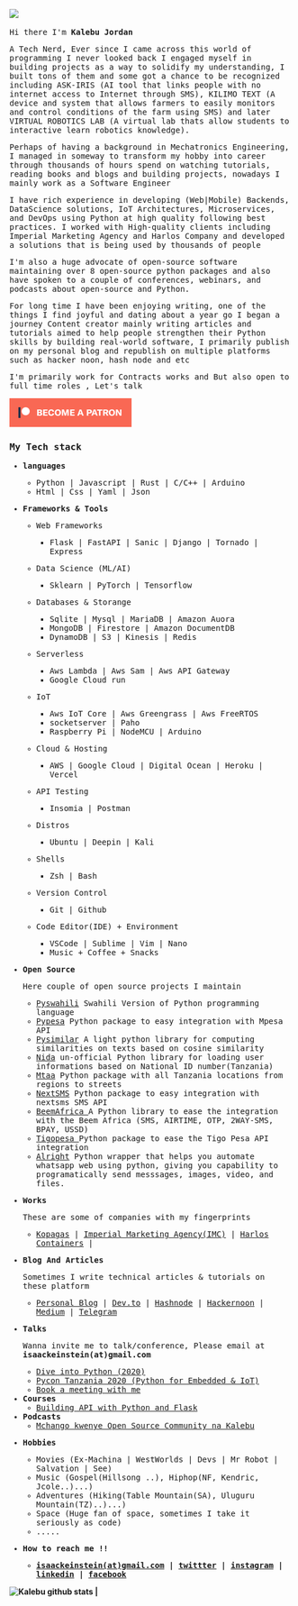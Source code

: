 
![](https://komarev.com/ghpvc/?username=kalebu)


<samp>
<p>Hi there I'm <b>Kalebu Jordan</b></p>

<p>
A Tech Nerd, Ever since I came across this world of programming I never looked back I engaged myself in building projects as a way to solidify my understanding, I built tons of them and some got a chance to be recognized including ASK-IRIS (AI tool that links people with no internet access to Internet through SMS), KILIMO TEXT (A device and system that allows farmers to easily monitors and control conditions of the farm using SMS) and later VIRTUAL ROBOTICS LAB (A virtual lab thats allow students to interactive learn robotics knowledge).

Perhaps of having a background in Mechatronics Engineering, I managed in someway to transform my hobby into career through thousands of hours spend on watching tutorials, reading books and blogs and building projects, nowadays I mainly work as a Software Engineer

I have rich experience in developing (Web|Mobile) Backends, DataScience solutions, IoT Architectures, Microservices, and DevOps using Python at high quality following best practices. I worked with High-quality clients including Imperial Marketing Agency and Harlos Company and developed a solutions that is being used by thousands of people

I'm also a huge advocate of open-source software maintaining over 8 open-source python packages and also have spoken to a couple of conferences, webinars, and podcasts about open-source and Python.

For long time I have been enjoying writing, one of the things I find joyful and dating about a year go I began a journey Content creator mainly writing articles and tutorials aimed to help people strengthen their Python skills by building real-world software, I primarily publish on my personal blog and republish on multiple platforms such as hacker noon, hash node and etc

I'm primarily work for Contracts works and But also open to full time roles , Let's talk
</p>

[![Become a patron](become_a_patron_button.png)](https://www.patreon.com/kalebujordan)

<h3>My Tech stack</h3>
<ul>
    <li>
        <p><b>languages</b></p>
        <ul>
            <li>Python | Javascript | Rust | C/C++ | Arduino </li>
            <li>Html | Css | Yaml | Json</li>
        </ul>
    </li>
    <li>
        <p><b>Frameworks & Tools</b></p>
        <ul>
            <li>
                <p>Web Frameworks</p>
                <ul>
                    <li>Flask | FastAPI | Sanic | Django | Tornado | Express</li>
                </ul>
            <li>
                <p>Data Science (ML/AI)</p>
                <ul>
                    <li>Sklearn | PyTorch | Tensorflow</li>
                </ul>
            </li>
            <li>
                <p> Databases & Storange</p>
                <ul>
                    <li> Sqlite | Mysql | MariaDB | Amazon Auora</li>
                    <li>MongoDB | Firestore | Amazon DocumentDB </li>
                    <li> DynamoDB | S3 | Kinesis |  Redis</li>
                </ul>
                </li>
            <li>
                <p>Serverless</p>
                <ul>
                    <li> Aws Lambda | Aws Sam | Aws API Gateway</li>
                    <li> Google Cloud run</li>
                </ul>
                </li>
            <li>
                <p>IoT</p>
                <ul>
                    <li>Aws IoT Core | Aws Greengrass | Aws FreeRTOS</li>
                    <li>socketserver | Paho </li>
                    <li> Raspberry Pi | NodeMCU | Arduino</li>
                </ul>
            </li>
        <li>
            <p> Cloud & Hosting</samp</p>
            <ul>
                <li>AWS | Google Cloud | Digital Ocean | Heroku | Vercel </li>
            </ul>
        </li>
        <li>
            <p> API Testing</samp</p>
            <ul>
                <li> Insomia | Postman </li>
            </ul>
        </li>
        <li>
            <p> Distros </samp</p>
            <ul>
                <li> Ubuntu | Deepin | Kali </li>
            </ul>
        </li>
        <li>
            <p> Shells </samp</p>
            <ul>
                <li> Zsh | Bash  </li>
            </ul>
        </li>
        <li>
            <p> Version Control </samp</p>
            <ul>
                <li> Git | Github  </li>
            </ul>
        </li>
        <li>
            <p> Code Editor(IDE) + Environment </samp</p>
            <ul>
                <li> VSCode | Sublime | Vim | Nano  </li>
                <li> Music + Coffee + Snacks
            </ul>
        </li>
        </ul>
    </li>
    <li>
        <p><b> Open Source </b></p>
        <p> Here couple of open source projects I maintain</p>
        <ul>
            <li><a href = "https://kalebu.github.io/pyswahili">Pyswahili</a> Swahili Version of Python programming language</li>
            <li><a href="https://kalebu.github.io/python-pesa/">Pypesa</a> Python package to easy integration with Mpesa API</li>
            <li><a href="https://github.com/kalebu/pysimilar">Pysimilar</a> A light python library for computing similarities on texts based on cosine similarity</li>
            <li><a href="https://kalebu.github.io/Nida">Nida</a> un-official Python library for loading user informations based on National ID number(Tanzania) </li>
            <li><a href="https://kalebu.github.io/mtaa-docs/">Mtaa</a> Python package with all Tanzania locations from regions to streets </li>
            <li><a href="https://nextsms.github.io/python-client/">NextSMS</a> Python package to easy integration with nextsms SMS API</li>
            <li><a href="https://github.com/beem-africa/python-client">BeemAfrica </a>A Python library to ease the integration with the Beem Africa (SMS, AIRTIME, OTP, 2WAY-SMS, BPAY, USSD)</li>
            <li><a href="https://github.com/Kalebu/tigopesa">Tigopesa </a>Python package to ease the Tigo Pesa API integration</li>
            <li><a href ="https://github.com/Kalebu/alright">Alright</a> Python wrapper that helps you automate whatsapp web using python, giving you capability to programatically send messsages, images, video, and files.
        </ul>
    </li>
    <li>
        <p><b> Works </b></p>
        <p>These are some of companies with my fingerprints</p>
        <ul>
            <li>
                <a href="https://www.kopagas.com/">Kopagas</a> |
                <a href="https://www.imc.co.tz/">Imperial Marketing Agency(IMC)</a> |
                <a href="https://www.linkedin.com/company/harlos-comp-limited/">Harlos Containers</a>
                 |
            </li>
        </ul>
    </li>
    <li>
        <p><b>Blog And Articles</b></p>
        <p>Sometimes I write technical articles & tutorials on these platform </p>
        <ul>
            <li>
                <a href="https://kalebujordan.dev/">Personal Blog</a> |
                <a href="https://dev.to/kalebu">Dev.to</a> |
                <a href="https://hashnode.com/@Kalebujordan">Hashnode</a> |
                <a href="https://hackernoon.com/u/kalebujordan">Hackernoon</a> |
                <a href="https://kalebujordan.medium.com/">Medium</a> |
                <a href="https://t.me/kalebujordan">Telegram</a>    
            </li>
        </ul>
    </li>
    <li>
        <p><b> Talks  </b></p>
        <p> Wanna invite me to talk/conference, Please email at <b>isaackeinstein(at)gmail.com</b></p>
        <ul>
            <li><a href = "https://medium.com/dive-into-python-3/interview-with-kalebu-jordan-diving-into-python-3-cb9498bdf798"> Dive into Python (2020) </a></li>
            <li><a href="https://www.youtube.com/watch?v=7BqeN--xHzY"> Pycon Tanzania 2020 (Python for Embedded & IoT)</a></li>
            <li><a href = "https://calendly.com/kalebujordan">Book a meeting with me</a></li>
        </ul>
    </li>
    <li>
        <b> Courses </b>
        <ul>
            <li><a href = "https://barmaga.io/en/courses/apis-with-flask-sw/lectures/1-build-api-with-flask-and-python-1">Building API with Python and Flask </a></li>
        </ul>
    </li>
    <li>
        <b>Podcasts</b>
        <ul>
            <li><a href = "https://www.audible.com/pd/Mchango-kwenye-Open-Source-Community-na-Kalebu-Podcast/B08WJR9T64">Mchango kwenye Open Source Community na Kalebu</a></li>
        </ul>
    </li>
    <li>
        <p><b> Hobbies </b></p>
        <ul>
            <li>Movies (Ex-Machina | WestWorlds | Devs | Mr Robot | Salvation | See)</li>
            <li>Music (Gospel(Hillsong ..), Hiphop(NF, Kendric, Jcole..)...)</li>
            <li>Adventures (Hiking(Table Mountain(SA), Uluguru Mountain(TZ)..)...)</li>
            <li>Space (Huge fan of space, sometimes I take it seriously as code)</li>
            <li>.....</li>    
        </ul>
    </li>
    <li>  
        <p><b>How to reach me !! <b><p>
        <ul>
            <li>
                <a href = "#">isaackeinstein(at)gmail.com</a> | 
                <a href = "https://twitter.com/j_kalebu">twittter</a> |
                <a href = "https://www.instagram.com/kalebu_jordan/">instagram</a> |
                <a href = "https://www.linkedin.com/in/kalebu-gwalugano/" >linkedin</a> |
                <a href = "https://web.facebook.com/kalebu.jordan">facebook</a> 
            </li>
        </ul>
    </li>
</ul>
</samp>

![Kalebu github stats](https://github-readme-stats.vercel.app/api?username=kalebu&count_private=true&show_icons=true) **|**
